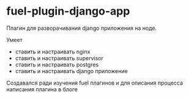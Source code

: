 fuel-plugin-django-app
======================

Плагин для разворачивания django приложения на ноде.

Умеет

* ставить и настраивать nginx
* ставить и настраивать supervisor
* ставить и настраивать postgres
* ставить и настраивать django приложение

Создавался ради изучения fuel плагинов и для описания процесса написания плагина в блоге